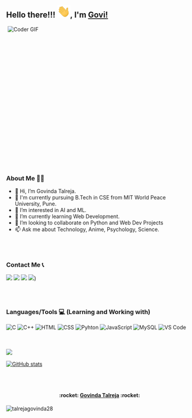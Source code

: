 ## Hello there!!! <img src="https://github.com/ABSphreak/ABSphreak/blob/master/gifs/Hi.gif" width="35px">, I'm [Govi!](https://github.com/talrejagovinda28) 
<img align="right" src="https://media.giphy.com/media/SWoSkN6DxTszqIKEqv/giphy.gif" alt="Coder GIF" width="500" height="400">

### About Me :raising_hand_man:
- 👋 Hi, I’m Govinda Talreja.
- :school: I'm currently pursuing B.Tech in CSE from MIT World Peace University, Pune.
- 👀 I’m interested in AI and ML.
- 🌱 I’m currently learning Web Development.
- 💞️ I’m looking to collaborate on Python and Web Dev Projects
- 📫 Ask me about Technology, Anime, Psychology, Science.

<br><br>

### Contact Me :telephone_receiver:
[<img src="https://img.shields.io/badge/linkedin-%230077B5.svg?&style=for-the-badge&logo=linkedin&logoColor=white">](https://www.linkedin.com/in/govinda-talreja-49a282152/)
[<img src="https://img.shields.io/badge/instagram-%23E4405F.svg?&style=for-the-badge&logo=instagram&logoColor=white">](https://www.instagram.com/talrejagovinda28/)
[<img src="https://img.shields.io/badge/facebook-%231877F2.svg?&style=for-the-badge&logo=facebook&logoColor=white">](https://www.facebook.com/govinda.talreja.9/)
[<img src="https://img.shields.io/badge/gmail-%23E4405F.svg?&style=for-the-badge&logo=gmail&logoColor=white">](mailto:talrejagovinda28@gmail.com?subject=Hey%2C%20I%20am%20here%20from%20your%20GitHub%20profile.&body=Just%20wanted%20to%20say%20hello%20%3A))


<br><br>

### Languages/Tools :computer: (Learning and Working with)
![C](https://img.shields.io/badge/-C-000000?style=for-the-badge&logo=C)
![C++](https://img.shields.io/badge/-C++-000000?style=for-the-badge&logo=C%2B%2B&logoColor=00599C)
![HTML](https://img.shields.io/badge/-HTML5-000000?style=for-the-badge&logo=HTML5)
![CSS](https://img.shields.io/badge/-CSS3-000000?style=for-the-badge&logo=CSS3)
![Pyhton](https://img.shields.io/badge/-Python-000000?style=for-the-badge&logo=python)
![JavaScript](https://img.shields.io/badge/-JavaScript-000000?style=for-the-badge&logo=javascript)
![MySQL](https://img.shields.io/badge/-SQL-000000?style=for-the-badge&logo=MySQL)
![VS Code](http://img.shields.io/badge/-VS%20Code-000000?style=for-the-badge&logo=Visual-studio-code&logoColor=blue)

<br><br>
<a href="https://github.com/talrejagovinda28">
  <img align="center" src="https://github-readme-stats.vercel.app/api/top-langs/?username=talrejagovinda28&theme=dark">

</a>
<a href="https://github.com/talrejagovinda28">
 <img align="center" src="https://github-readme-stats.vercel.app/api?username=talrejagovinda28&show_icons=true&theme=dark&line_height=30" alt="GitHub stats"/>
</a>

<br><br>
<p align="center">
<h4 align="center">:rocket: <a href="https://github.com/talrejagovinda28?tab=repositories"> Govinda Talreja</a> :rocket:</h4>
</p>

<p align="left"> <img src="https://komarev.com/ghpvc/?username=talrejagovinda28&label=Views&color=blue&style=plastic" alt="talrejagovinda28" /> </p>
<!---
talrejagovinda28/talrejagovinda28 is a ✨ special ✨ repository because its `README.md` (this file) appears on your GitHub profile.
You can click the Preview link to take a look at your changes.
--->
